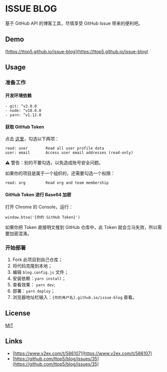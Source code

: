 # ISSUE BLOG

基于 GitHub API 的博客工具，尽情享受 GitHub Issue 带来的便利吧。

## Demo

[https://ttop5.github.io/issue-blog](https://ttop5.github.io/issue-blog)

## Usage

### 准备工作

#### 开发环境依赖

```
- git: ^v2.0.0
- node: ^v10.0.0
- yarn: ^v1.12.0
```

#### 获取 GitHub Token

点击 [这里](https://github.com/settings/tokens/new)，勾选以下两项：

```
read: user        Read all user profile data
user: email       Access user email addresses (read-only)
```

⚠️ 警告️：别的不要勾选，以免造成账号安全问题。

如果你的项目是属于一个组织的，还需要勾选一个权限：

```
read: org         Read org and team membership
```

#### GitHub Token 进行 Base64 加密

打开 Chrome 的 Console，运行：

```
window.btoa('{你的 GitHub Token}')
```

如果你把 Token 直接明文推到 GitHub 仓库中，此 Token 就会立马失效，所以需要加密混淆。

### 开始部署

1. Fork 此项目到自己仓库；
2. 将代码克隆到本地；
3. 编辑 `blog.config.js` 文件；
4. 安装依赖：`yarn install`；
5. 查看效果： `yarn dev`;
6. 部署：`yarn deploy`；
7. 浏览器地址栏输入：`{你的用户名}.github.io/issue-blog` 查看。

## License

[MIT](https://github.com/ttop5/issue-blog/blob/master/LICENSE)

## Links

- [https://www.v2ex.com/t/586107](https://www.v2ex.com/t/586107)
- [https://github.com/ttop5/blog/issues/35](https://github.com/ttop5/blog/issues/35)
